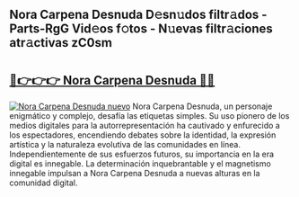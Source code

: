 ## Nora Carpena Desnuda D𝚎sn𝚞dos filtr𝚊dos - Parts-RgG Vid𝚎os f𝚘tos - N𝚞evas filtr𝚊ciones atr𝚊ctivas zC0sm

# <h2><a href="http://mb8n58.tromn.icu/?c=Nora+Carpena+Desnuda">🔗👉👉👉 Nora Carpena Desnuda 🔗🔗</a></h2>

[![Nora Carpena Desnuda nuevo](https://i.imgur.com/pEAQMta.gif)](http://mb8n58.tromn.icu/?c=Nora+Carpena+Desnuda)
Nora Carpena Desnuda, un personaje enigmático y complejo, desafía las etiquetas simples. Su uso pionero de los medios digitales para la autorrepresentación ha cautivado y enfurecido a los espectadores, encendiendo debates sobre la identidad, la expresión artística y la naturaleza evolutiva de las comunidades en línea. Independientemente de sus esfuerzos futuros, su importancia en la era digital es innegable. La determinación inquebrantable y el magnetismo innegable impulsan a Nora Carpena Desnuda a nuevas alturas en la comunidad digital.
